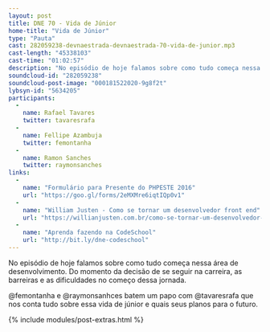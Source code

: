 ```yaml
---
layout: post
title: DNE 70 - Vida de Júnior
home-title: "Vida de Júnior"
type: "Pauta"
cast: 282059238-devnaestrada-devnaestrada-70-vida-de-junior.mp3
cast-length: "45338103"
cast-time: "01:02:57"
description: "No episódio de hoje falamos sobre como tudo começa nessa área de desenvolvimento. Do momento da decisão de se seguir na carreira, as barreiras e as dificuldades no começo dessa jornada."
soundcloud-id: "282059238"
soundcloud-post-image: "000181522020-9g8f2t"
lybsyn-id: "5634205"
participants:
  -
    name: Rafael Tavares
    twitter: tavaresrafa
  -
    name: Fellipe Azambuja
    twitter: femontanha
  -
    name: Ramon Sanches
    twitter: raymonsanches
links:
  -
    name: "Formulário para Presente do PHPESTE 2016"
    url: "https://goo.gl/forms/2eMXMre6iqtIQp0v1"
  -
    name: "William Justen - Como se tornar um desenvolvedor front end"
    url: "https://willianjusten.com.br/como-se-tornar-um-desenvolvedor-front-end/"
  -
    name: "Aprenda fazendo na CodeSchool"
    url: "http://bit.ly/dne-codeschool"
---
```


No episódio de hoje falamos sobre como tudo começa nessa área de desenvolvimento. Do momento da decisão de se seguir na carreira, as barreiras e as dificuldades no começo dessa jornada.

@femontanha e @raymonsanhces batem um papo com @tavaresrafa que nos conta tudo sobre essa vida de júnior e quais seus planos para o futuro.

{% include modules/post-extras.html %}
